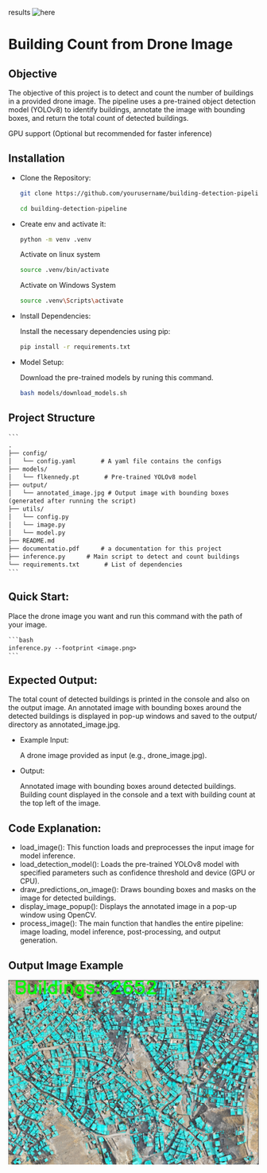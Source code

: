 results ![here](https://drive.google.com/drive/folders/1B8mT2A4hc0FFTJkXq65FMWNiyOZepuZX?usp=sharing)
# Building Count from Drone Image

## Objective
The objective of this project is to detect and count the number of buildings in a provided drone image. The pipeline uses a pre-trained object detection model (YOLOv8) to identify buildings, annotate the image with bounding boxes, and return the total count of detected buildings.


GPU support (Optional but recommended for faster inference)

## Installation
- Clone the Repository:
    ```bash
    git clone https://github.com/yourusername/building-detection-pipeline.git
    ```
    ```bash
    cd building-detection-pipeline
    ```

- Create env and activate it:

    ```bash
    python -m venv .venv
    ```
    Activate on linux system

    ```bash
    source .venv/bin/activate  
    ```
    Activate on Windows System 
    ```bash
    source .venv\Scripts\activate  
    ```


- Install Dependencies:
    
    Install the necessary dependencies using pip:

    ```bash
    pip install -r requirements.txt
    ```
- Model Setup:

    Download the pre-trained models by runing this command.

    ```bash
    bash models/download_models.sh
    ```


## Project Structure

    ```
    .
    ├── config/
    │   └── config.yaml       # A yaml file contains the configs 
    ├── models/
    │   └── flkennedy.pt       # Pre-trained YOLOv8 model
    ├── output/
    │   └── annotated_image.jpg # Output image with bounding boxes (generated after running the script)
    ├── utils/
    │   └── config.py 
    │   └── image.py 
    │   └── model.py 
    ├── README.md
    ├── documentatio.pdf      # a documentation for this project
    ├── inference.py      # Main script to detect and count buildings
    └── requirements.txt       # List of dependencies
    ```


## Quick Start:

Place the drone image you want and run this command with the path of your image.

    ```bash
    inference.py --footprint <image.png>
    ```
## Expected Output:

The total count of detected buildings is printed in the console and also on the output image.
An annotated image with bounding boxes around the detected buildings is displayed in pop-up windows and saved to the output/ directory as annotated_image.jpg.

- Example
    Input: 
    
    A drone image provided as input (e.g., drone_image.jpg).
- Output:

    Annotated image with bounding boxes around detected buildings. Building count displayed in the console and a text with building count at the top left of the image.

## Code Explanation:

- load_image(): This function loads and preprocesses the input image for model inference.
- load_detection_model(): Loads the pre-trained YOLOv8 model with specified parameters such as confidence threshold and device (GPU or CPU).
- draw_predictions_on_image(): Draws bounding boxes and masks on the image for detected buildings.
- display_image_popup(): Displays the annotated image in a pop-up window using OpenCV.
- process_image(): The main function that handles the entire pipeline: image loading, model inference, post-processing, and output generation.

## Output Image Example

<div align="center">
    <img src="https://github.com/Bassem-2000/building-counter-/blob/main/images/output.png">
  </div>
